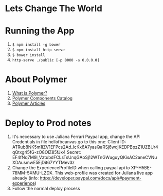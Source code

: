 # Lets Change The World

# Running the App

1. `$ npm install -g bower`
2. `$ npm install http-serve`
3. `$ bower install`
4. `http-serve ./public [-p 8000 -a 0.0.0.0]`

# About Polymer

1. [What is Polymer?](https://www.polymer-project.org/1.0/docs/start/what-is-polymer.html)
2. [Polymer Components Catalog](https://elements.polymer-project.org)
3. [Polymer Articles](https://www.polymer-project.org/1.0/articles)

# Deploy to Prod notes

1. It's necessary to use Juliana Ferrari Paypal app, change the API Credentials in file hellofbcanvas.go to this one:
Client ID: ATRub8NK5m1iZV1EFPcs2Ad_lcKx6A7yasQaRSj6wdjKEDPBpzZ1UZBUr4qQtxg45fG-zO8OlZ85fJx4
Secret: EF4fNq7M9l_VztubdFCLsTsUnqGAoSj12WTnGWuguyQKisAC2aneCVNuXDAusmwE5EjDit67YYTMev3z
2. Change the ExperienceProfileID when calling paypal api to XP-H5BE-78MM-5XMU-LZDX. This web-profile was created for Juliana live app already (info: https://developer.paypal.com/docs/api/#payment-experience)
3. Follow the normal deploy process